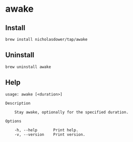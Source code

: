 # awake

## Install

```shell
brew install nicholasdower/tap/awake
```

## Uninstall

```shell
brew uninstall awake
```

## Help

```
usage: awake [<duration>]

Description

    Stay awake, optionally for the specified duration.

Options

    -h, --help       Print help.
    -v, --version    Print version.
```
